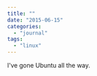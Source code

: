 ```yaml
---
title: ""
date: "2015-06-15"
categories: 
  - "journal"
tags: 
  - "linux"
---
```


I've gone Ubuntu all the way.
